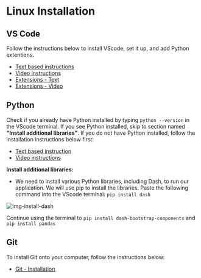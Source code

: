 # Linux Installation

## VS Code
Follow the instructions below to install VScode, set it up, and add Python extentions.
- [Text based instructions](https://code.visualstudio.com/docs/setup/linux)
- [Video instructions](https://code.visualstudio.com/docs/introvideos/basics)
- [Extensions - Text](https://code.visualstudio.com/docs/languages/python)
- [Extensions - Video](https://www.youtube.com/watch?v=Z3i04RoI9Fk)


## Python
Check if you already have Python installed by typing ```python --version``` in the VScode terminal.  If you see Python installed, skip to section named **"Install additional libraries"**. If you do not have Python installed, follow the installation instructions below first:
- [Text based instruction](https://www.python.org/downloads/)
- [Video instructions](https://www.youtube.com/watch?v=Br2xt6B57SA)

**Install additional libraries:**
- We need to install various Python libraries, including Dash, to run our application.  We will use pip to install the libraries. Paste the following command into the VScode terminal: `pip install dash` 

![img-install-dash](./ch0_files/install-dash.png)

Continue using the terminal to `pip install dash-bootstrap-components` and `pip install pandas`


## Git
To install Git onto your computer, follow the instructions below:
- [Git - Installation](https://git-scm.com/book/en/v2/Getting-Started-Installing-Git)
